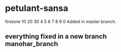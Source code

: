 petulant-sansa
==============

firstone
10 
20 
30
4
5
6
7
8
9
0 Added in master branch.

## everything fixed in a new branch manohar_branch
